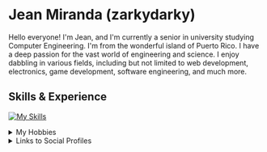 ![]()

# Jean Miranda (zarkydarky)
Hello everyone! I'm Jean, and I'm currently a senior in university studying Computer Engineering. I'm from the wonderful island of Puerto Rico. I have a deep passion for the vast world of engineering and science. I enjoy dabbling in various fields, including but not limited to web development, electronics, game development, software engineering, and much more. 

## Skills & Experience
[![My Skills](https://skillicons.dev/icons?i=cpp,octave,matlab,py,godot,html,css,linux)](https://skillicons.dev)


<details>
  <summary>My Hobbies</summary>
  
  * Gaming :joystick:
  * Video Editing :desktop_computer:
  * Playing Electric Guitar :guitar:
  * Watching Movies or Anime :movie_camera:
  * Making YouTube Videos :camera:
</details>

<details>
  <summary>Links to Social Profiles</summary>
  
  #### Check out my social profiles:
  
  [<img src="https://img.shields.io/badge/Steam-000000?style=for-the-badge&logo=steam&logoColor=white">](https://steamcommunity.com/id/Zarkyy)
  [<img src="https://img.shields.io/badge/Guilded-F5C400?style=for-the-badge&logo=guilded&logoColor=white">](https://www.guilded.gg/u/Zarky)
  
</details>

